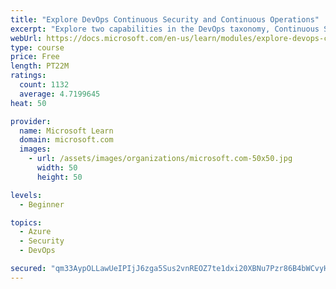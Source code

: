 ```yaml
---
title: "Explore DevOps Continuous Security and Continuous Operations"
excerpt: "Explore two capabilities in the DevOps taxonomy, Continuous Security and Continuous Operations."
webUrl: https://docs.microsoft.com/en-us/learn/modules/explore-devops-continuous-security-operations/
type: course
price: Free
length: PT22M
ratings:
  count: 1132
  average: 4.7199645
heat: 50

provider:
  name: Microsoft Learn
  domain: microsoft.com
  images:
    - url: /assets/images/organizations/microsoft.com-50x50.jpg
      width: 50
      height: 50

levels:
  - Beginner

topics:
  - Azure
  - Security
  - DevOps

secured: "qm33AypOLLawUeIPIjJ6zga5Sus2vnREOZ7te1dxi20XBNu7Pzr86B4bWCvyHEd8GgQ2FjMf/MkP89AvJx7hdUmsCrimxRf7RWjyY0GeMGHWINH6jVJGWn2uRliDNsT25HkdikOBit3LjiQaklXFe1jLsn+Zzpwx+xGNHnTfAeqAozPUYCo0+VT5Bcjd8SYiBUUR+8VND5aQf+qRnWiOPjYXeW4huxW9it04RkGIqb7E02/JlbuD4zxW3R0SHv2PI8alN5An3/PgS6yB5UUBQUECsJd61EO88rx22CTJgLJ2G/Q5p2ELOzj/WFBVuksG9tQtohKmjUtoreqCFRqUyhd1bYlnwqXCijKrE1eCjK7mhpEz0rdDza7jqcy7XCpGnvCQhoorEROXHJNKnQZU/qfGCKfGQQ5qBWw6BUyn29Q=;B0xTTWRMpH2RG3DQp0pfaQ=="
---
```


